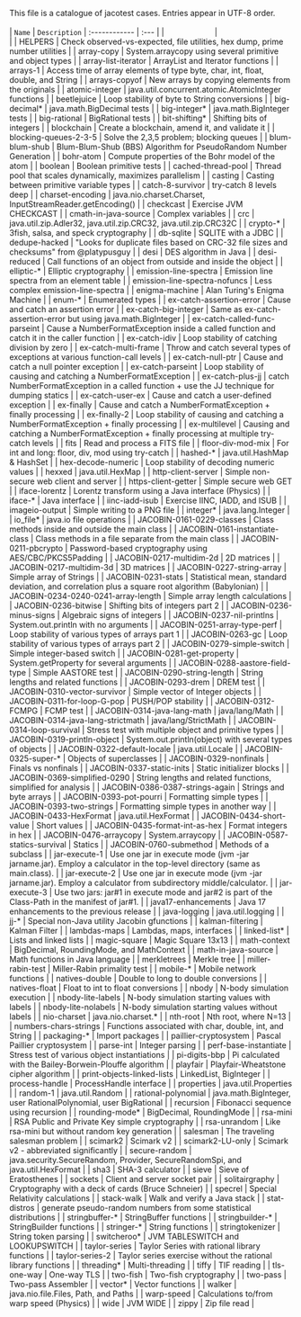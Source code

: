 This file is a catalogue of jacotest cases. Entries appear in UTF-8 order.
<br>
<br>
| `Name` | `Description`
| :------------ | :--- |
|<img width=90/>|<img width=600/>|
|  HELPERS  | Check observed-vs-expected, file utilities, hex dump, prime number utilities |
|  array-copy  |  System.arraycopy using several primitive and object types |
|  array-list-iterator  | ArrayList and Iterator functions |
|  arrays-1  | Access time of array elements of type byte, char, int, float, double, and String |
|  arrays-copyof  | New arrays by copying elements from the originals |
|  atomic-integer  | java.util.concurrent.atomic.AtomicInteger functions |
|  beetlejuice  | Loop stability of byte to String conversions |
|  big-decimal*  | java.math.BigDecimal tests |
|  big-integer*  | java.math.BigInteger tests |
|  big-rational  | BigRational tests |
|  bit-shifting*  | Shifting bits of integers |
|  blockchain  | Create a blockchain, amend it, and validate it |
|  blocking-queues-2-3-5 | Solve the 2,3,5 problem; blocking queues |
|  blum-blum-shub | Blum-Blum-Shub (BBS) Algorithm for PseudoRandom Number Generation |
|  bohr-atom  | Compute properties of the Bohr model of the atom  |
|  boolean  | Boolean primitive tests |
|  cached-thread-pool  | Thread pool that scales dynamically, maximizes parallelism |
|  casting  | Casting between primitive variable types |
|  catch-8-survivor  | try-catch 8 levels deep |
|  charset-encoding  | java.nio.charset.Charset, InputStreamReader.getEncoding() |
|  checkcast  | Exercise JVM CHECKCAST |
|  cmath-in-java-source  | Complex variables |
|  crc  | java.util.zip.Adler32, java.util.zip.CRC32, java.util.zip.CRC32C |
|  crypto-* | 3fish, salsa, and speck cryptography |
|  db-sqlite  | SQLITE with a JDBC |
|  dedupe-hacked  | "Looks for duplicate files based on CRC-32 file sizes and checksums" from @platypusguy |
|  desi  | DES algorithm in Java |
|  desi-reduced | Call functions of an object from outside and inside the object |
|  elliptic-*  | Elliptic cryptography |
|  emission-line-spectra  | Emission line spectra from an element table |
|  emission-line-spectra-nofuncs  | Less complex emission-line-spectra |
|  enigma-machine  | Alan Turing's Enigma Machine |
|  enum-*  | Enumerated types |
|  ex-catch-assertion-error  | Cause and catch an assertion error |
|  ex-catch-big-integer  | Same as ex-catch-assertion-error but using java.math.BigInteger |
|  ex-catch-called-func-parseint  | Cause a NumberFormatException inside a called function and catch it in the caller function |
|  ex-catch-idiv  | Loop stability of catching division by zero |
|  ex-catch-multi-frame  | Throw and catch several types of exceptions at various function-call levels |
|  ex-catch-null-ptr  | Cause and catch a null pointer exception |
|  ex-catch-parseint  | Loop stability of causing and catching a NumberFormatException |
|  ex-catch-plus-jj | catch NumberFormatException in a called function + use the JJ technique for dumping statics |
|  ex-catch-user-ex  | Cause and catch a user-defined exception |
|  ex-finally  | Cause and catch a NumberFormatException + finally processing |
|  ex-finally-2  | Loop stability of causing and catching a NumberFormatException + finally processing |
|  ex-multilevel  | Causing and catching a NumberFormatException + finally processing at multiple try-catch levels |
|  fits  | Read and process a FITS file |
|  floor-div-mod-mix  | For int and long: floor, div, mod using try-catch |
|  hashed-*  | java.util.HashMap & HashSet |
|  hex-decode-numeric  | Loop stability of decoding numeric values |
|  hexxed | java.util.HexMap |
|  http-client-server  | Simple non-secure web client and server |
|  https-client-getter  | Simple secure web GET |
|  iface-lorentz | Lorentz transform using a Java interface (Physics) |
|  iface-* | Java interface |
|  iinc-iadd-isub | Exercise IINC, IADD, and ISUB |
|  imageio-output  | Simple writing to a PNG file  |
|  integer*  | java.lang.Integer |
|  io_file*  | java.io file operations |
|  JACOBIN-0161-0229-classes  | Class methods inside and outside the main class |
|  JACOBIN-0161-instantiate-class  | Class methods in a file separate from the main class |
|  JACOBIN-0211-pbcrypto  | Password-based cryptography using AES/CBC/PKCS5Padding |
|  JACOBIN-0217-multidim-2d  | 2D matrices |
|  JACOBIN-0217-multidim-3d  | 3D matrices |
|  JACOBIN-0227-string-array  | Simple array of Strings |
|  JACOBIN-0231-stats  | Statistical mean, standard deviation, and correlation plus a square root algorithm (Babylonian) |
|  JACOBIN-0234-0240-0241-array-length  | Simple array length calculations |
|  JACOBIN-0236-bitwise  | Shifting bits of integers part 2 |
|  JACOBIN-0236-minus-signs  | Algebraic signs of integers |
|  JACOBIN-0237-nil-printlns  | System.out.println with no arguments |
|  JACOBIN-0251-array-type-perf  | Loop stability of various types of arrays part 1 |
|  JACOBIN-0263-gc  | Loop stability of various types of arrays part 2 |
|  JACOBIN-0279-simple-switch  | Simple integer-based switch |
|  JACOBIN-0281-get-property  | System.getProperty for several arguments |
|  JACOBIN-0288-aastore-field-type  | Simple AASTORE test |
|  JACOBIN-0290-string-length  | String lengths and related functions |
|  JACOBIN-0293-drem  | DREM test |
|  JACOBIN-0310-vector-survivor  | Simple vector of Integer objects |
|  JACOBIN-0311-for-loop-G-pop  | PUSH/POP stability |
|  JACOBIN-0312-FCMPG  | FCMP test |
|  JACOBIN-0314-java-lang-math  | java/lang/Math |
|  JACOBIN-0314-java-lang-strictmath  | java/lang/StrictMath |
|  JACOBIN-0314-loop-survival  | Stress test with multiple object and primitive types |
|  JACOBIN-0319-println-object  | System.out.println(object) with several types of objects |
|  JACOBIN-0322-default-locale  | java.util.Locale |
|  JACOBIN-0325-super-*  | Objects of superclasses |
|  JACOBIN-0329-nonfinals  | Finals vs nonfinals |
|  JACOBIN-0337-static-inits  | Static initializer blocks |
|  JACOBIN-0369-simplified-0290  | String lengths and related functions, simplified for analysis |
|  JACOBIN-0386-0387-strings-again  | Strings and byte arrays |
|  JACOBIN-0393-pot-pourri  | Formatting simple types  |
|  JACOBIN-0393-two-strings  | Formatting simple types in another way |
|  JACOBIN-0433-HexFormat  | java.util.HexFormat |
|  JACOBIN-0434-short-value  | Short values |
|  JACOBIN-0435-format-int-as-hex  | Format integers in hex |
|  JACOBIN-0476-arraycopy  | System.arraycopy |
|  JACOBIN-0587-statics-survival  | Statics |
|  JACOBIN-0760-submethod  | Methods of a subclass |
|  jar-execute-1  | Use one jar in execute mode (jvm -jar jarname.jar). Employ a calculator in the top-level directory (same as main.class). |
|  jar-execute-2  | Use one jar in execute mode (jvm -jar jarname.jar). Employ a calculator from subdirectory middle/calculator. |
|  jar-execute-3  | Use two jars: jar#1 in execute mode and jar#2 is part of the Class-Path in the manifest of jar#1. |
|  java17-enhancements  | Java 17 enhancements to the previous release |
|  java-logging  | java.util.logging |
|  jj-* | Special non-Java utility Jacobin gfunctions |
|  kalman-filtering  | Kalman Filter |
|  lambdas-maps  | Lambdas, maps, interfaces |
|  linked-list*  | Lists and linked lists |
|  magic-square  | Magic Square 13x13 |
|  math-context  | BigDecimal, RoundingMode, and MathContext |
|  math-in-java-source  | Math functions in Java language |
|  merkletrees  | Merkle tree |
|  miller-rabin-test  | Miller-Rabin primality test |
|  mobile-* | Mobile network functions |
|  natives-double  | Double to long to double conversions |
|  natives-float  | Float to int to float conversions |
|  nbody  | N-body simulation execution |
|  nbody-lite-labels  | N-body simulation starting values with labels |
|  nbody-lite-nolabels  | N-body simulation starting values without labels |
|  nio-charset  | java.nio.charset.* |
|  nth-root  | Nth root, where N=13 |
|  numbers-chars-strings  | Functions associated with char, double, int, and String |
|  packaging-*  | Import packages |
|  paillier-cryptosystem  | Pascal Paillier cryptosystem |
|  parse-int  | Integer parsing |
|  perf-base-instantiate  | Stress test of various object instantiations |
|  pi-digits-bbp | Pi calculated with the Bailey-Borwein-Plouffe algorithm |
|  playfair  | Playfair-Wheatstone cipher algorithm |
|  print-objects-linked-lists  | LinkedList, BigInteger |
|  process-handle  | ProcessHandle interface |
|  properties  | java.util.Properties |
|  random-1  | java.util.Random |
|  rational-polynomial |  java.math.BigInteger, user RationalPolynomial, user BigRational  |
|  recursion  | Fibonacci sequence using recursion |
|  rounding-mode* | BigDecimal, RoundingMode |
|  rsa-mini  | RSA Public and Private Key simple cryptography |
|  rsa-unrandom  | Like rsa-mini but without random key generation |
|  salesman  | The traveling salesman problem |
|  scimark2  | Scimark v2 |
|  scimark2-LU-only  | Scimark v2 - abbreviated significantly |
|  secure-random  | java.security.SecureRandom, Provider, SecureRandomSpi, and java.util.HexFormat |
|  sha3  | SHA-3 calculator |
|  sieve  | Sieve of Eratosthenes |
|  sockets  | Client and server socket pair |
|  solitairgraphy  | Cryptography with a deck of cards (Bruce Schneier) |
|  specrel  | Special Relativity calculations |
|  stack-walk  | Walk and verify a Java stack |
|  stat-distros |  generate pseudo-random numbers from some statistical distributions  |
|  stringbuffer-*  | StringBuffer functions |
|  stringbuilder-*  | StringBuilder functions |
|  stringer-*  | String functions |
|  stringtokenizer  | String token parsing |
|  switcheroo*  | JVM TABLESWITCH and LOOKUPSWITCH |
|  taylor-series  | Taylor Series with rational library functions |
|  taylor-series-2  | Taylor series exercise without the rational library functions |
|  threading*  | Multi-threading |
|  tiffy  | TIF reading |
|  tls-one-way  | One-way TLS |
|  two-fish  | Two-fish cryptography |
|  two-pass  | Two-pass Assembler |
|  vector*  | Vector functions |
|  walker  | java.nio.file.Files, Path, and Paths |
|  warp-speed  | Calculations to/from warp speed (Physics) |
|  wide  | JVM WIDE |
|  zippy  | Zip file read |

